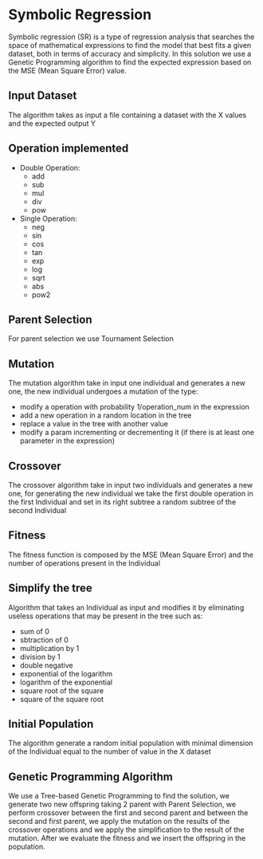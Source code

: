 # Symbolic Regression
Symbolic regression (SR) is a type of regression analysis that searches the space of mathematical expressions to find the model that best fits a given dataset, both in terms of accuracy and simplicity. In this solution we use a Genetic Programming algorithm to find the expected expression based on the MSE (Mean Square Error) value.

## Input Dataset
The algorithm takes as input a file containing a dataset with the X values ​​and the expected output Y

## Operation implemented
- Double Operation:
    - add
    - sub
    - mul
    - div
    - pow
- Single Operation:
    - neg
    - sin
    - cos
    - tan
    - exp
    - log
    - sqrt
    - abs
    - pow2

## Parent Selection
For parent selection we use Tournament Selection

## Mutation
The mutation algorithm take in input one individual and generates a new one, the new individual undergoes a mutation of the type:
- modify a operation with probability 1/operation_num in the expression
- add a new operation in a random location in the tree
- replace a value in the tree with another value
- modify a param incrementing or decrementing it (if there is at least one parameter in the expression)

## Crossover
The crossover algorithm take in input two individuals and generates a new one, for generating the new individual we take the first double operation in the first Individual and set in its right subtree a random subtree of the second Individual

## Fitness
The fitness function is composed by the MSE (Mean Square Error) and the number of operations present in the Individual

## Simplify the tree
Algorithm that takes an Individual as input and modifies it by eliminating useless operations that may be present in the tree such as:
- sum of 0
- sbtraction of 0
- multiplication by 1
- division by 1
- double negative
- exponential of the logarithm
- logarithm of the exponential
- square root of the square
- square of the square root

## Initial Population
The algorithm generate a random initial population with minimal dimension of the Individual equal to the number of value in the X dataset

## Genetic Programming Algorithm
We use a Tree-based Genetic Programming to find the solution, we generate two new offspring taking 2 parent with Parent Selection, we perform crossover between the first and second parent and between the second and first parent, we apply the mutation on the results of the crossover operations and we apply the simplification to the result of the mutation. After we evaluate the fitness and we insert the offspring in the population.
